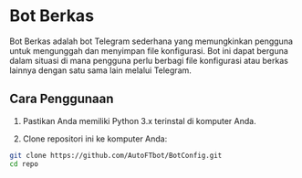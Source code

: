 # Bot Berkas

Bot Berkas adalah bot Telegram sederhana yang memungkinkan pengguna untuk mengunggah dan menyimpan file konfigurasi. Bot ini dapat berguna dalam situasi di mana pengguna perlu berbagi file konfigurasi atau berkas lainnya dengan satu sama lain melalui Telegram.

## Cara Penggunaan

1. Pastikan Anda memiliki Python 3.x terinstal di komputer Anda.

2. Clone repositori ini ke komputer Anda:

```bash
git clone https://github.com/AutoFTbot/BotConfig.git
cd repo
